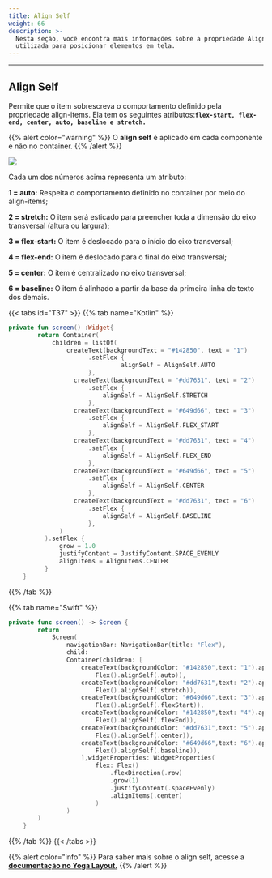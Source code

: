 ```yaml
---
title: Align Self
weight: 66
description: >-
  Nesta seção, você encontra mais informações sobre a propriedade Align Self
  utilizada para posicionar elementos em tela.
---
```


---

## Align Self

Permite que o item sobrescreva o comportamento definido pela propriedade align-items. Ela tem os seguintes atributos:**`flex-start, flex-end, center, auto, baseline e stretch.`**

{{% alert color="warning" %}}
O **align self** é aplicado em cada componente e não no container.
{{% /alert %}}

![](/shared/captura-de-tela-2020-06-04-a-s-11.23.38.png)

Cada um dos números acima representa um atributo:

**1 = auto:** Respeita o comportamento definido no container por meio do align-items;

**2 = stretch:** O item será esticado para preencher toda a dimensão do eixo transversal \(altura ou largura\);

**3 = flex-start:** O item é deslocado para o início do eixo transversal;

**4 = flex-end:** O item é deslocado para o final do eixo transversal;

**5 = center:** O item é centralizado no eixo transversal;

**6 = baseline:** O item é alinhado a partir da base da primeira linha de texto dos demais.

{{< tabs id="T37" >}}
{{% tab name="Kotlin" %}}

```kotlin
private fun screen() :Widget{
        return Container(
            children = listOf(
                createText(backgroundText = "#142850", text = "1")
                      .setFlex {
                               alignSelf = AlignSelf.AUTO
                      },
                  createText(backgroundText = "#dd7631", text = "2")
                      .setFlex {
                          alignSelf = AlignSelf.STRETCH
                      },
                  createText(backgroundText = "#649d66", text = "3")
                      .setFlex {
                          alignSelf = AlignSelf.FLEX_START
                      },
                  createText(backgroundText = "#dd7631", text = "4")
                      .setFlex {
                          alignSelf = AlignSelf.FLEX_END
                      },
                  createText(backgroundText = "#649d66", text = "5")
                      .setFlex {
                          alignSelf = AlignSelf.CENTER
                      },
                  createText(backgroundText = "#dd7631", text = "6")
                      .setFlex {
                          alignSelf = AlignSelf.BASELINE
                      },
              )
          ).setFlex {
              grow = 1.0
              justifyContent = JustifyContent.SPACE_EVENLY
              alignItems = AlignItems.CENTER
          }
    }
```

{{% /tab %}}

{{% tab name="Swift" %}}

```swift
private func screen() -> Screen {
        return
            Screen(
                navigationBar: NavigationBar(title: "Flex"),
                child:
                Container(children: [
                    createText(backgroundColor: "#142850",text: "1").applyFlex(
                        Flex().alignSelf(.auto)),
                    createText(backgroundColor: "#dd7631",text: "2").applyFlex(
                        Flex().alignSelf(.stretch)),
                    createText(backgroundColor: "#649d66",text: "3").applyFlex(
                        Flex().alignSelf(.flexStart)),
                    createText(backgroundColor: "#142850",text: "4").applyFlex(
                        Flex().alignSelf(.flexEnd)),
                    createText(backgroundColor: "#dd7631",text: "5").applyFlex(
                        Flex().alignSelf(.center)),
                    createText(backgroundColor: "#649d66",text: "6").applyFlex(
                        Flex().alignSelf(.baseline)),
                    ],widgetProperties: WidgetProperties(
                        flex: Flex()
                            .flexDirection(.row)
                            .grow(1)
                            .justifyContent(.spaceEvenly)
                            .alignItems(.center)
                        )
                )
        )
    }
```

{{% /tab %}}
{{< /tabs >}}

{{% alert color="info" %}}
Para saber mais sobre o align self, acesse a [**documentação no Yoga Layout.**](https://yogalayout.com/pt/align-items/)
{{% /alert %}}
